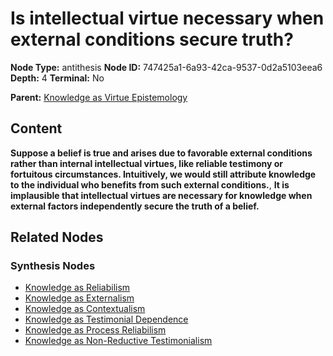 # Is intellectual virtue necessary when external conditions secure truth?

**Node Type:** antithesis
**Node ID:** 747425a1-6a93-42ca-9537-0d2a5103eea6
**Depth:** 4
**Terminal:** No

**Parent:** [Knowledge as Virtue Epistemology](knowledge-as-virtue-epistemology-synthesis-aa9dfa10-2908-418a-80a9-460a8a726833.md)

## Content

**Suppose a belief is true and arises due to favorable external conditions rather than internal intellectual virtues, like reliable testimony or fortuitous circumstances. Intuitively, we would still attribute knowledge to the individual who benefits from such external conditions.**, **It is implausible that intellectual virtues are necessary for knowledge when external factors independently secure the truth of a belief.**

## Related Nodes

### Synthesis Nodes

- [Knowledge as Reliabilism](knowledge-as-reliabilism-synthesis-750e08bf-1f06-49e0-aa70-6852896f8e90.md)
- [Knowledge as Externalism](knowledge-as-externalism-synthesis-2e8aa081-2ff4-49f3-b0c1-7b23cd9709b7.md)
- [Knowledge as Contextualism](knowledge-as-contextualism-synthesis-46c225b4-928b-4447-8526-9e68057b11c5.md)
- [Knowledge as Testimonial Dependence](knowledge-as-testimonial-dependence-synthesis-26be4882-e328-41be-85a5-97a32208e76f.md)
- [Knowledge as Process Reliabilism](knowledge-as-process-reliabilism-synthesis-9522e8ad-c562-43b7-b2b3-49b3cb8ab462.md)
- [Knowledge as Non-Reductive Testimonialism](knowledge-as-non-reductive-testimonialism-synthesis-1f3522de-b746-44bd-99f8-a8936c8aae31.md)
